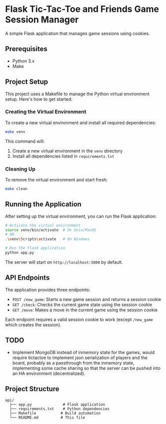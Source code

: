 # Flask Tic-Tac-Toe and Friends Game Session Manager

A simple Flask application that manages game sessions using cookies.

## Prerequisites

- Python 3.x
- Make

## Project Setup

This project uses a Makefile to manage the Python virtual environment setup. Here's how to get started:

### Creating the Virtual Environment

To create a new virtual environment and install all required dependencies:

```bash
make venv
```

This command will:
1. Create a new virtual environment in the `venv` directory
2. Install all dependencies listed in `requirements.txt`

### Cleaning Up

To remove the virtual environment and start fresh:

```bash
make clean
```

## Running the Application

After setting up the virtual environment, you can run the Flask application:

```bash
# Activate the virtual environment
source venv/bin/activate  # On Unix/MacOS
# OR
.\venv\Scripts\activate   # On Windows

# Run the Flask application
python app.py
```

The server will start on `http://localhost:5000` by default.

## API Endpoints

The application provides three endpoints:

- `POST /new_game`: Starts a new game session and returns a session cookie
- `GET /check`: Checks the current game state using the session cookie
- `GET /move`: Makes a move in the current game using the session cookie

Each endpoint requires a valid session cookie to work (except `/new_game` which creates the session).

## TODO
- Implement MongoDB instead of inmemory state for the games, would require tictactoe to implement json serialization of players and the board, probably as a passthrough from the inmemory state, implementing some cache sharing so that the server can be pushed into an HA environment (decentralized).

## Project Structure

```
api/
  ├── app.py              # Flask application
  ├── requirements.txt    # Python dependencies
  ├── Makefile           # Build automation
  └── README.md          # This file
```
